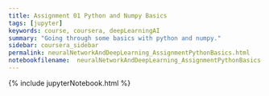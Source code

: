 ```yaml
---
title: Assignment 01 Python and Numpy Basics
tags: [jupyter]
keywords: course, coursera, deepLearningAI
summary: "Going through some basics with python and numpy."
sidebar: coursera_sidebar
permalink: neuralNetworkAndDeepLearning_AssignmentPythonBasics.html
notebookfilename:  neuralNetworkAndDeepLearning_AssignmentPythonBasics
---
```


{% include jupyterNotebook.html %}